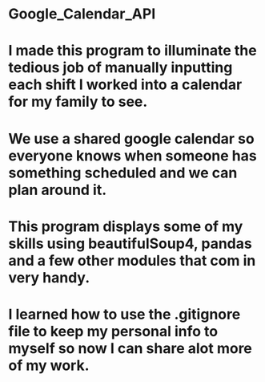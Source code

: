 # Google_Calendar_API

# I made this program to illuminate the tedious job of manually inputting each shift I worked into a calendar for my family to see.
# We use a shared google calendar so everyone knows when someone has something scheduled and we can plan around it.
# This program displays some of my skills using beautifulSoup4, pandas and a few other modules that com in very handy.
# I learned how to use the .gitignore file to keep my personal info to myself so now I can share alot more of my work.
